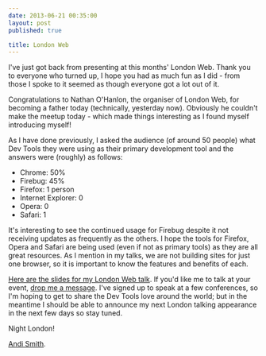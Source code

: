 ```yaml
---
date: 2013-06-21 00:35:00
layout: post
published: true

title: London Web
---
```


<p>I've just got back from presenting at this months'
<href="http://www.meetup.com/londonweb/events/91770942/">London Web</a>. Thank you to everyone who turned up, I hope you had as much fun as I did - from those I spoke to it seemed as though everyone got a lot out of it.</p>

<p>Congratulations to Nathan O'Hanlon, the organiser of London Web, for becoming a father today (technically, yesterday now). Obviously he couldn't make the meetup today - which made things interesting as I found myself introducing myself!</p>

<p>As I have done previously, I asked the audience (of around 50 people) what Dev Tools they were using as their primary development tool and the answers were (roughly) as follows:</p>

<ul>
    <li>Chrome: 50%</li>
    <li>Firebug: 45%</li>
    <li>Firefox: 1 person</li>
    <li>Internet Explorer: 0</li>
    <li>Opera: 0</li>
    <li>Safari: 1</li>
</ul>

<p>It's interesting to see the continued usage for Firebug despite it not receiving updates as frequently as the others. I hope the tools for Firefox, Opera and Safari are being used (even if not as primary tools) as they are all great resources. As I mention in my talks, we are not building sites for just one browser, so it is important to know the features and benefits of each.</p>

<p><a href="http://andi.so/dtsplw" target="_blank">Here are the slides for my London Web talk</a>. If you'd like me to talk at your event, <a href="http://www.andismith.com/contact" target="_blank">drop me a message</a>. I've signed up to speak at a few conferences, so I'm hoping to get to share the Dev Tools love around the world; but in the meantime I should be able to announce my next London talking appearance in the next few days so stay tuned.</p>

<p>Night London!</p>

<p><a href="http://www.twitter.com/andismith">Andi Smith</a>.</p>
